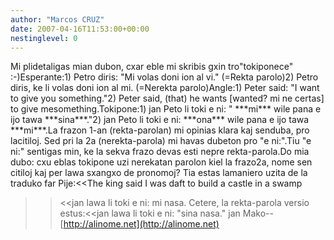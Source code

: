 ```yaml
---
author: "Marcos CRUZ"
date: 2007-04-16T11:53:00+00:00
nestinglevel: 0
---
```

Mi plidetaligas mian dubon, cxar eble mi skribis gxin tro"tokiponece" :-)Esperante:1) Petro diris: "Mi volas doni ion al vi." (=Rekta parolo)2) Petro diris, ke li volas doni ion al mi. (=Nerekta parolo)Angle:1) Peter said: "I want to give you something."2) Peter said, (that) he wants \[wanted? mi ne certas\] to give mesomething.Tokipone:1) jan Peto li toki e ni: " \*\*\*mi\*\*\* wile pana e ijo tawa \*\*\*sina\*\*\*."2) jan Peto li toki e ni: \*\*\*ona\*\*\* wile pana e ijo tawa \*\*\*mi\*\*\*.La frazon 1-an (rekta-parolan) mi opinias klara kaj senduba, pro lacitiloj. Sed pri la 2a (nerekta-parola) mi havas dubeton pro "e ni:".Tiu "e ni:" sentigas min, ke la sekva frazo devas esti nepre rekta-parola.Do mia dubo: cxu eblas tokipone uzi nerekatan parolon kiel la frazo2a, nome sen citiloj kaj per lawa sxangxo de pronomoj? Tia estas lamaniero uzita de la traduko far Pije:<<The king said I was daft to build a castle in a swamp
>><<jan lawa li toki e ni: mi nasa.
>>Cetere, la rekta-parola versio estus:<<jan lawa li toki e ni: "sina nasa."
>>jan Mako--
[http://alinome.net](http://alinome.net)